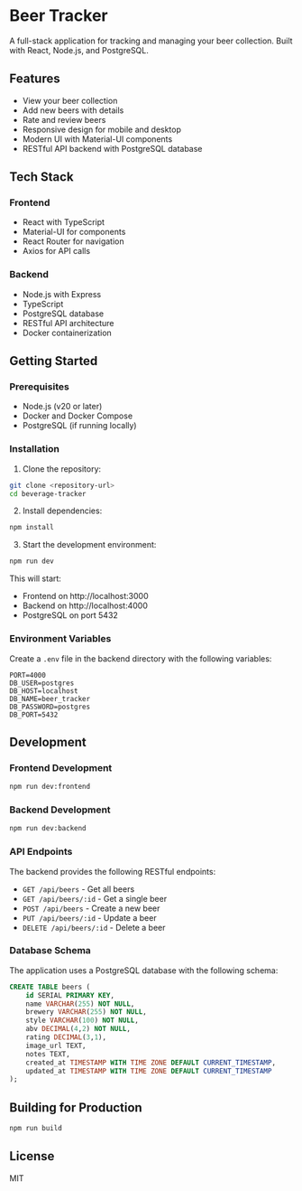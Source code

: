 # Beer Tracker

A full-stack application for tracking and managing your beer collection. Built with React, Node.js, and PostgreSQL.

## Features

- View your beer collection
- Add new beers with details
- Rate and review beers
- Responsive design for mobile and desktop
- Modern UI with Material-UI components
- RESTful API backend with PostgreSQL database

## Tech Stack

### Frontend
- React with TypeScript
- Material-UI for components
- React Router for navigation
- Axios for API calls

### Backend
- Node.js with Express
- TypeScript
- PostgreSQL database
- RESTful API architecture
- Docker containerization

## Getting Started

### Prerequisites
- Node.js (v20 or later)
- Docker and Docker Compose
- PostgreSQL (if running locally)

### Installation

1. Clone the repository:
```bash
git clone <repository-url>
cd beverage-tracker
```

2. Install dependencies:
```bash
npm install
```

3. Start the development environment:
```bash
npm run dev
```

This will start:
- Frontend on http://localhost:3000
- Backend on http://localhost:4000
- PostgreSQL on port 5432

### Environment Variables

Create a `.env` file in the backend directory with the following variables:
```env
PORT=4000
DB_USER=postgres
DB_HOST=localhost
DB_NAME=beer_tracker
DB_PASSWORD=postgres
DB_PORT=5432
```

## Development

### Frontend Development
```bash
npm run dev:frontend
```

### Backend Development
```bash
npm run dev:backend
```

### API Endpoints

The backend provides the following RESTful endpoints:

- `GET /api/beers` - Get all beers
- `GET /api/beers/:id` - Get a single beer
- `POST /api/beers` - Create a new beer
- `PUT /api/beers/:id` - Update a beer
- `DELETE /api/beers/:id` - Delete a beer

### Database Schema

The application uses a PostgreSQL database with the following schema:

```sql
CREATE TABLE beers (
    id SERIAL PRIMARY KEY,
    name VARCHAR(255) NOT NULL,
    brewery VARCHAR(255) NOT NULL,
    style VARCHAR(100) NOT NULL,
    abv DECIMAL(4,2) NOT NULL,
    rating DECIMAL(3,1),
    image_url TEXT,
    notes TEXT,
    created_at TIMESTAMP WITH TIME ZONE DEFAULT CURRENT_TIMESTAMP,
    updated_at TIMESTAMP WITH TIME ZONE DEFAULT CURRENT_TIMESTAMP
);
```

## Building for Production

```bash
npm run build
```

## License

MIT 